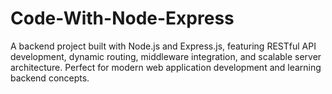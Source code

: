 # Code-With-Node-Express

A backend project built with Node.js and Express.js, featuring RESTful API development, dynamic routing, middleware integration, and scalable server architecture. Perfect for modern web application development and learning backend concepts.
